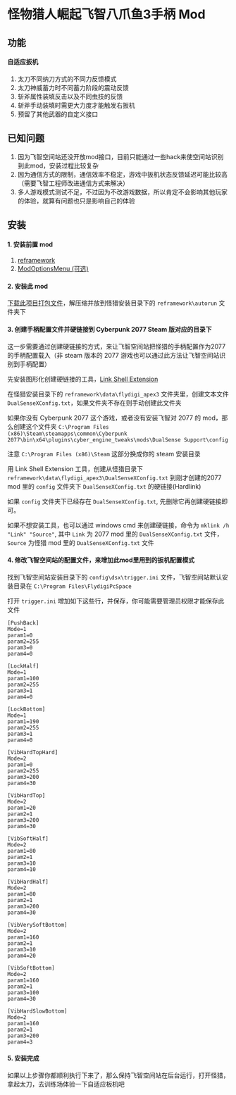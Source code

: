 # 怪物猎人崛起飞智八爪鱼3手柄 Mod

## 功能 

#### 自适应扳机

1. 太刀不同纳刀方式的不同力反馈模式
2. 太刀神威蓄力时不同蓄力阶段的震动反馈
3. 斩斧属性装填反击以及不同虫技的反馈
4. 斩斧手动装填时需更大力度才能触发右扳机
5. 预留了其他武器的自定义接口

## 已知问题

1. 因为飞智空间站还没开放mod接口，目前只能通过一些hack来使空间站识别到此mod，安装过程比较复杂
2. 因为通信方式的限制，通信效率不稳定，游戏中扳机状态反馈延迟可能比较高（需要飞智工程师改进通信方式来解决）
3. 多人游戏模式测试不足，不过因为不改游戏数据，所以肯定不会影响其他玩家的体验，就算有问题也只是影响自己的体验

## 安装

#### 1. 安装前置 mod

1. [reframework](https://www.nexusmods.com/monsterhunterrise/mods/26)
2. [ModOptionsMenu (可选)](https://www.nexusmods.com/monsterhunterrise/mods/1292)

#### 2. 安装此 mod

[下载此项目打包文件](https://github.com/songchenwen/MHR-Flydigi-Apex3/archive/refs/heads/master.zip)，解压缩并放到怪猎安装目录下的 `reframework\autorun` 文件夹下

#### 3. 创建手柄配置文件并硬链接到 Cyberpunk 2077 Steam 版对应的目录下

这一步需要通过创建硬链接的方式，来让飞智空间站把怪猎的手柄配置作为2077的手柄配置载入（非 steam 版本的 2077 游戏也可以通过此方法让飞智空间站识别到手柄配置）

先安装图形化创建硬链接的工具，[Link Shell Extension](https://schinagl.priv.at/nt/hardlinkshellext/linkshellextension.html)

在怪猎安装目录下的 `reframework\data\flydigi_apex3` 文件夹里，创建文本文件 `DualSenseXConfig.txt`，如果文件夹不存在则手动创建此文件夹

如果你没有 Cyberpunk 2077 这个游戏，或者没有安装飞智对 2077 的 mod，那么创建这个文件夹 `C:\Program Files (x86)\Steam\steamapps\common\Cyberpunk 2077\bin\x64\plugins\cyber_engine_tweaks\mods\DualSense Support\config`

注意 `C:\Program Files (x86)\Steam` 这部分换成你的 steam 安装目录

用 Link Shell Extension 工具，创建从怪猎目录下 `reframework\data\flydigi_apex3\DualSenseXConfig.txt` 到刚才创建的2077 mod 里的 `config` 文件夹下 `DualSenseXConfig.txt` 的硬链接(Hardlink)

如果 `config` 文件夹下已经存在 `DualSenseXConfig.txt`, 先删除它再创建硬链接即可。

如果不想安装工具，也可以通过 windows cmd 来创建硬链接，命令为 `mklink /h "Link" "Source"`, 其中 `Link` 为 2077 mod 里的 `DualSenseXConfig.txt` 文件，`Source` 为怪猎 mod 里的 `DualSenseXConfig.txt` 文件

#### 4. 修改飞智空间站的配置文件，来增加此mod里用到的扳机配置模式

找到飞智空间站安装目录下的 `config\dsx\trigger.ini` 文件，飞智空间站默认安装目录在 `C:\Program Files\FlydigiPcSpace`

打开 `trigger.ini` 增加如下这些行，并保存，你可能需要管理员权限才能保存此文件

```
[PushBack]
Mode=1
param1=0
param2=255
param3=0
param4=0

[LockHalf]
Mode=1
param1=100
param2=255
param3=1
param4=0

[LockBottom]
Mode=1
param1=190
param2=255
param3=1
param4=0

[VibHardTopHard]
Mode=2
param1=0
param2=255
param3=200
param4=30

[VibHardTop]
Mode=2
param1=20
param2=1
param3=200
param4=30

[VibSoftHalf]
Mode=2
param1=80
param2=1
param3=10
param4=10

[VibHardHalf]
Mode=2
param1=80
param2=1
param3=200
param4=30

[VibVerySoftBottom]
Mode=2
param1=160
param2=1
param3=10
param4=20

[VibSoftBottom]
Mode=2
param1=160
param2=1
param3=100
param4=30

[VibHardSlowBottom]
Mode=2
param1=160
param2=1
param3=200
param4=3
```

#### 5. 安装完成

如果以上步骤你都顺利执行下来了，那么保持飞智空间站在后台运行，打开怪猎，拿起太刀，去训练场体验一下自适应板机吧
